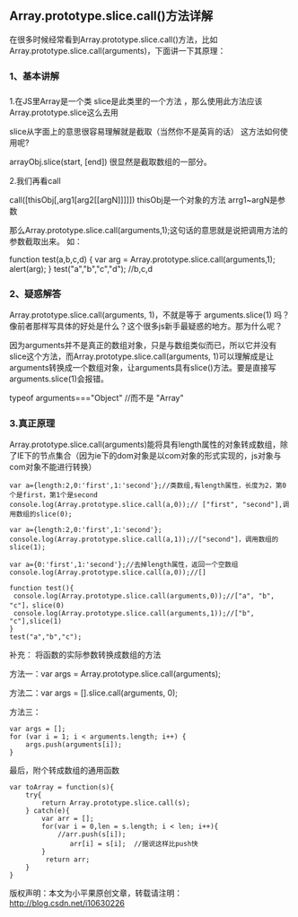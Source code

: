 ## Array.prototype.slice.call()方法详解

在很多时候经常看到Array.prototype.slice.call()方法，比如Array.prototype.slice.call(arguments)，下面讲一下其原理：

### 1、基本讲解
### 
1.在JS里Array是一个类 slice是此类里的一个方法 ，那么使用此方法应该Array.prototype.slice这么去用 

slice从字面上的意思很容易理解就是截取（当然你不是英肓的话） 这方法如何使用呢? 

arrayObj.slice(start, [end]) 很显然是截取数组的一部分。

2.我们再看call

 call([thisObj[,arg1[arg2[[argN]]]]]) 
thisObj是一个对象的方法 
arrg1~argN是参数

那么Array.prototype.slice.call(arguments,1);这句话的意思就是说把调用方法的参数截取出来。 
如：

 function test(a,b,c,d) 
   { 
      var arg = Array.prototype.slice.call(arguments,1); 
      alert(arg); 
   } 
   test("a","b","c","d"); //b,c,d
   
   
 ###  2、疑惑解答
 
 Array.prototype.slice.call(arguments, 1)，不就是等于 arguments.slice(1) 吗？像前者那样写具体的好处是什么？这个很多js新手最疑惑的地方。那为什么呢？
 
 
 因为arguments并不是真正的数组对象，只是与数组类似而已，所以它并没有slice这个方法，而Array.prototype.slice.call(arguments, 1)可以理解成是让arguments转换成一个数组对象，让arguments具有slice()方法。要是直接写arguments.slice(1)会报错。
 
 typeof arguments==="Object" //而不是 "Array"
 
 
 ###  3.真正原理
 
 Array.prototype.slice.call(arguments)能将具有length属性的对象转成数组，除了IE下的节点集合（因为ie下的dom对象是以com对象的形式实现的，js对象与com对象不能进行转换） 
 
 ```
 var a={length:2,0:'first',1:'second'};//类数组,有length属性，长度为2，第0个是first，第1个是second
console.log(Array.prototype.slice.call(a,0));// ["first", "second"],调用数组的slice(0);

var a={length:2,0:'first',1:'second'};
console.log(Array.prototype.slice.call(a,1));//["second"]，调用数组的slice(1);

var a={0:'first',1:'second'};//去掉length属性，返回一个空数组
console.log(Array.prototype.slice.call(a,0));//[]

function test(){
  console.log(Array.prototype.slice.call(arguments,0));//["a", "b", "c"]，slice(0)
  console.log(Array.prototype.slice.call(arguments,1));//["b", "c"],slice(1)
}
test("a","b","c");
 ```
 
 补充： 
将函数的实际参数转换成数组的方法

方法一：var args = Array.prototype.slice.call(arguments);

方法二：var args = [].slice.call(arguments, 0);

方法三：
```
var args = []; 
for (var i = 1; i < arguments.length; i++) { 
    args.push(arguments[i]);
}
```
最后，附个转成数组的通用函数
```
var toArray = function(s){
    try{
        return Array.prototype.slice.call(s);
    } catch(e){
        var arr = [];
        for(var i = 0,len = s.length; i < len; i++){
            //arr.push(s[i]);
               arr[i] = s[i];  //据说这样比push快
        }
         return arr;
    }
}
```

版权声明：本文为小平果原创文章，转载请注明：http://blog.csdn.net/i10630226
 